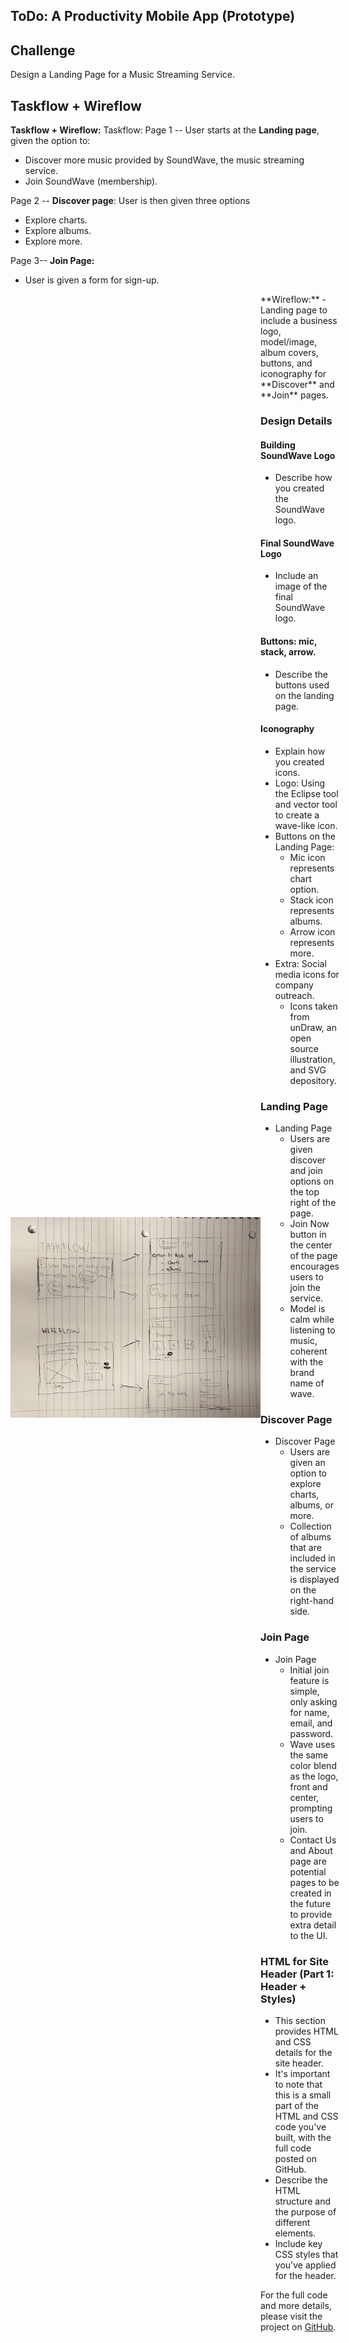 ## ToDo: A Productivity Mobile App (Prototype)

## Challenge
Design a Landing Page for a Music Streaming Service.

## Taskflow + Wireflow

**Taskflow + Wireflow:**
Taskflow: 
Page 1 -- User starts at the **Landing page**, given the option to:
  - Discover more music provided by SoundWave, the music streaming service.
  - Join SoundWave (membership).

Page 2 -- **Discover page**: User is then given three options
  - Explore charts.
  - Explore albums.
  - Explore more.

Page 3-- **Join Page:**
- User is given a form for sign-up.
 <div style="display: flex; align-items: center;">
   <img src="https://github.com/hansieso/Portfolio/blob/8572f291ee40e5b1ff85128e25e3c5a7bca8a9e8/taskflow1.jpg" alt="SoundWave Logo" width="400">
   <div>
**Wireflow:**
- Landing page to include a business logo, model/image, album covers, buttons, and iconography for **Discover** and **Join** pages.


### Design Details

#### Building SoundWave Logo
- Describe how you created the SoundWave logo.

#### Final SoundWave Logo
- Include an image of the final SoundWave logo.

#### Buttons: mic, stack, arrow.
- Describe the buttons used on the landing page.

#### Iconography
- Explain how you created icons.
- Logo: Using the Eclipse tool and vector tool to create a wave-like icon.
- Buttons on the Landing Page:
  - Mic icon represents chart option.
  - Stack icon represents albums.
  - Arrow icon represents more.
- Extra: Social media icons for company outreach.
  - Icons taken from unDraw, an open source illustration, and SVG depository.

### Landing Page

- Landing Page
  - Users are given discover and join options on the top right of the page.
  - Join Now button in the center of the page encourages users to join the service.
  - Model is calm while listening to music, coherent with the brand name of wave.

### Discover Page

- Discover Page
  - Users are given an option to explore charts, albums, or more.
  - Collection of albums that are included in the service is displayed on the right-hand side.

### Join Page

- Join Page
  - Initial join feature is simple, only asking for name, email, and password.
  - Wave uses the same color blend as the logo, front and center, prompting users to join.
  - Contact Us and About page are potential pages to be created in the future to provide extra detail to the UI.

### HTML for Site Header (Part 1: Header + Styles)
- This section provides HTML and CSS details for the site header.
- It's important to note that this is a small part of the HTML and CSS code you've built, with the full code posted on GitHub.
- Describe the HTML structure and the purpose of different elements.
- Include key CSS styles that you've applied for the header.

For the full code and more details, please visit the project on [GitHub](URL-to-GitHub-project).
